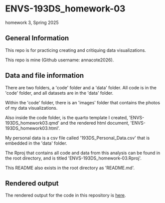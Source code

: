 # ENVS-193DS_homework-03
homework 3, Spring 2025

## General Information

This repo is for practicing creating and critiquing data visualizations.

This repo is mine (Github username: annacote2026).

## Data and file information

There are two folders, a 'code' folder and a 'data' folder. All code is in the 'code' folder, and all datasets are in the 'data' folder. 

Within the 'code' folder, there is an 'images' folder that contains the photos of my data visualizations. 

Also inside the code folder, is the quarto template I created, 'ENVS-193DS_homework03.qmd' and the rendered html document, 'ENVS-193DS_homework03.html'.

My personal data is a csv file called '193DS_Personal_Data.csv' that is embedded in the 'data' folder.

The Rproj that contains all code and data from this analysis can be found in the root directory, and is titled 'ENVS-193DS_homework-03.Rproj'.

This README also exists in the root directory as 'README.md'.

## Rendered output

The rendered output for the code in this repository is [here](file:///Users/annacote/github/ENVS-193DS_homework-03/code/ENVS-193DS_homework03.html).